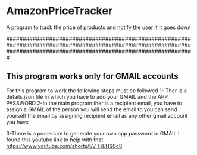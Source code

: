 # AmazonPriceTracker
A program to track the price of products and notify the user if it goes down

#########################################################################################################################################################################
## This program works only for GMAIL accounts

For this program to work the following steps must be followed
1- Ther is a details.json file in which you have to add your GMAIL and the APP PASSWORD
2-In the main program ther is a recipient email, you have to assign a GMAIL of the person you will send the email to you can send yourself the email
  by assigning recipient email as any other gmail account you have 

3-There is a procedure to generate your own app password in GMAIL I found this youtube link to help with that https://www.youtube.com/shorts/5V_FiEHS0c8
